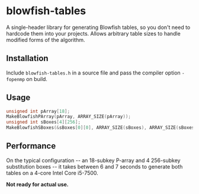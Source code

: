 # blowfish-tables
A single-header library for generating Blowfish tables, so you don't need to hardcode them into your
projects. Allows arbitrary table sizes to handle modified forms of the algorithm.

## Installation
Include `blowfish-tables.h` in a source file and pass the compiler option `-fopenmp` on build.

## Usage
```c
unsigned int pArray[18];
MakeBlowfishPArray(pArray, ARRAY_SIZE(pArray));
unsigned int sBoxes[4][256];
MakeBlowfishSBoxes(&sBoxes[0][0], ARRAY_SIZE(sBoxes), ARRAY_SIZE(sBoxes[0]), ARRAY_SIZE(pArray));
```

## Performance
On the typical configuration -- an 18-subkey P-array and 4 256-subkey substitution boxes -- it takes between 6 and 7 seconds to generate both tables on a 4-core Intel Core i5-7500.

**Not ready for actual use.**